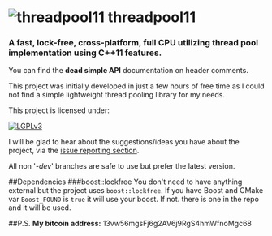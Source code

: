 ![threadpool11](https://raw2.github.com/metherealone/threadpool11/misc/img/logo.png)
threadpool11
==========

### A fast, lock-free, cross-platform, full CPU utilizing thread pool implementation using C++11 features.

You can find the **dead simple API** documentation on header comments.

This project was initially developed in just a few hours of free time as I could not find a simple lightweight thread pooling library for my needs.

This project is licensed under:

[![LGPLv3](https://raw2.github.com/metherealone/threadpool11/misc/img/lgplv3-147x51.png)](http://www.gnu.org/licenses/lgpl-3.0.html)

I will be glad to hear about the suggestions/ideas you have about the project, via the [issue reporting section](https://github.com/tghosgor/threadpool11/issues).

All non '_-dev_' branches are safe to use but prefer the latest version.

##Dependencies
###boost::lockfree
You don't need to have anything external but the project uses `boost::lockfree`. If you have Boost and CMake var `Boost_FOUND` is `true` it will use your boost. If not. there is one in the repo and it will be used.

##P.S.
**My bitcoin address:** 13vw56mgsFj6g2AV6j9RgS4hmWfnoMgc68
